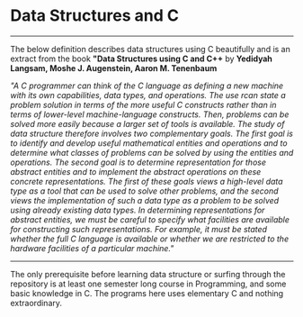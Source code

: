 # Data Structures and C
---

The below definition describes data structures using C beautifully and is an extract from the book **"Data Structures using C and C++** by **Yedidyah Langsam, Moshe J. Augenstein, Aaron M. Tenenbaum**

*"A C programmer can think of the C language as defining a new machine with its own capabilities, data types, and operations. The use rcan state a problem solution in terms of the more useful C constructs rather than in terms of lower-level machine-language constructs. Then, problems can be solved more easily because a larger set of tools is available.
The study of data structure therefore involves two complementary goals. The first goal is to identify and develop useful mathematical entities and operations and to determine what classes of problems can be solved by using the entities and operations. The second goal is to determine representation for those abstract entities and to implement the abstract operations on these concrete representations. The first of these goals views a high-level data type as a tool that can be used to solve other problems, and the second views the implementation of such a data type as a problem to be solved using already existing data types. In determining representations for abstract entities, we must be careful to specify what facilities are available for constructing such representations. For example, it must be stated whether the full C language is available or whether we are restricted to the hardware facilities of a particular machine."*

---

The only prerequisite before learning data structure or surfing through the repository is at least one semester long course in Programming, and some basic knowledge in C. The programs here uses elementary C and nothing extraordinary.


